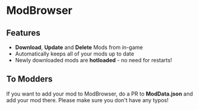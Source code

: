 # ModBrowser

## Features
- **Download**, **Update** and **Delete** Mods from in-game
- Automatically keeps all of your mods up to date
- Newly downloaded mods are **hotloaded** - no need for restarts!



## To Modders
If you want to add your mod to ModBrowser, do a PR to **ModData.json** and add your mod there. Please make sure you don't have any typos!
